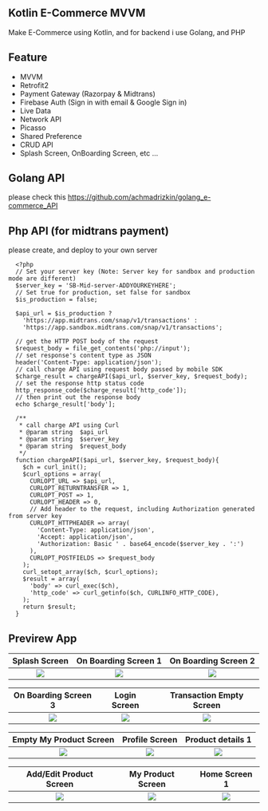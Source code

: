 ## Kotlin E-Commerce MVVM
Make E-Commerce using Kotlin, and for backend i use Golang, and PHP

## Feature
- MVVM
- Retrofit2
- Payment Gateway (Razorpay & Midtrans)
- Firebase Auth (Sign in with email & Google Sign in)
- Live Data
- Network API 
- Picasso
- Shared Preference
- CRUD API
- Splash Screen, OnBoarding Screen, etc ... 

## Golang API
please check this https://github.com/achmadrizkin/golang_e-commerce_API

## Php API (for midtrans payment)
please create, and deploy to your own server

      <?php
      // Set your server key (Note: Server key for sandbox and production mode are different)
      $server_key = 'SB-Mid-server-ADDYOURKEYHERE';
      // Set true for production, set false for sandbox
      $is_production = false;

      $api_url = $is_production ? 
        'https://app.midtrans.com/snap/v1/transactions' : 
        'https://app.sandbox.midtrans.com/snap/v1/transactions';

      // get the HTTP POST body of the request
      $request_body = file_get_contents('php://input');
      // set response's content type as JSON
      header('Content-Type: application/json');
      // call charge API using request body passed by mobile SDK
      $charge_result = chargeAPI($api_url, $server_key, $request_body);
      // set the response http status code
      http_response_code($charge_result['http_code']);
      // then print out the response body
      echo $charge_result['body'];

      /**
       * call charge API using Curl
       * @param string  $api_url
       * @param string  $server_key
       * @param string  $request_body
       */
      function chargeAPI($api_url, $server_key, $request_body){
        $ch = curl_init();
        $curl_options = array(
          CURLOPT_URL => $api_url,
          CURLOPT_RETURNTRANSFER => 1,
          CURLOPT_POST => 1,
          CURLOPT_HEADER => 0,
          // Add header to the request, including Authorization generated from server key
          CURLOPT_HTTPHEADER => array(
            'Content-Type: application/json',
            'Accept: application/json',
            'Authorization: Basic ' . base64_encode($server_key . ':')
          ),
          CURLOPT_POSTFIELDS => $request_body
        );
        curl_setopt_array($ch, $curl_options);
        $result = array(
          'body' => curl_exec($ch),
          'http_code' => curl_getinfo($ch, CURLINFO_HTTP_CODE),
        );
        return $result;
      }
      
      
## Previrew App
  Splash Screen                 |   On Boarding Screen 1       |  On Boarding Screen 2
:-------------------------:|:-------------------------:|:-------------------------:
<img src="https://user-images.githubusercontent.com/75843138/143670715-d5de2b24-e34d-4dab-9d7d-71a3736c0a0f.png"> |<img src="https://user-images.githubusercontent.com/75843138/143670872-59bb44fb-d3de-43ec-ac5a-520495d9cc48.png"> |<img src="https://user-images.githubusercontent.com/75843138/143670977-66dd0b00-a27c-4bb6-9e85-311970cd9645.png">


  On Boarding Screen 3                 |   Login Screen        |  Transaction Empty Screen
:-------------------------:|:-------------------------:|:-------------------------:
<img src="https://user-images.githubusercontent.com/75843138/143671040-e8429426-65d0-4ca9-b31f-9f1399a0b381.png"> |<img src="https://user-images.githubusercontent.com/75843138/143671069-46fc4861-e695-43a1-aa05-7728effa1583.png"> |<img src="https://user-images.githubusercontent.com/75843138/143671340-b823fe74-8713-4583-b85c-63f0052f7fda.png">

  Empty My Product  Screen               |   Profile Screen        |  Product details 1
:-------------------------:|:-------------------------:|:-------------------------:
<img src="https://user-images.githubusercontent.com/75843138/143671369-53f7652b-cf08-4c59-8057-b5946a8496c6.png"> |<img src="https://user-images.githubusercontent.com/75843138/143671417-cc30828e-557f-4f98-bb4a-240d3b6e18ac.png"> |<img src="https://user-images.githubusercontent.com/75843138/143671555-9074bc41-e195-4947-8385-0c0c12dd586e.png">

  Add/Edit Product  Screen               |   My Product  Screen        |  Home Screen 1
:-------------------------:|:-------------------------:|:-------------------------:
<img src="https://user-images.githubusercontent.com/75843138/143671734-6e588836-1c8a-4716-9e00-1b008c61efb1.png"> |<img src="https://user-images.githubusercontent.com/75843138/143671816-55d94b5b-306c-4f0f-be45-edfc1dbc843c.png"> |<img src="https://user-images.githubusercontent.com/75843138/143671914-e9aded43-1063-4454-80d5-6f13fb6ef2b3.png">
